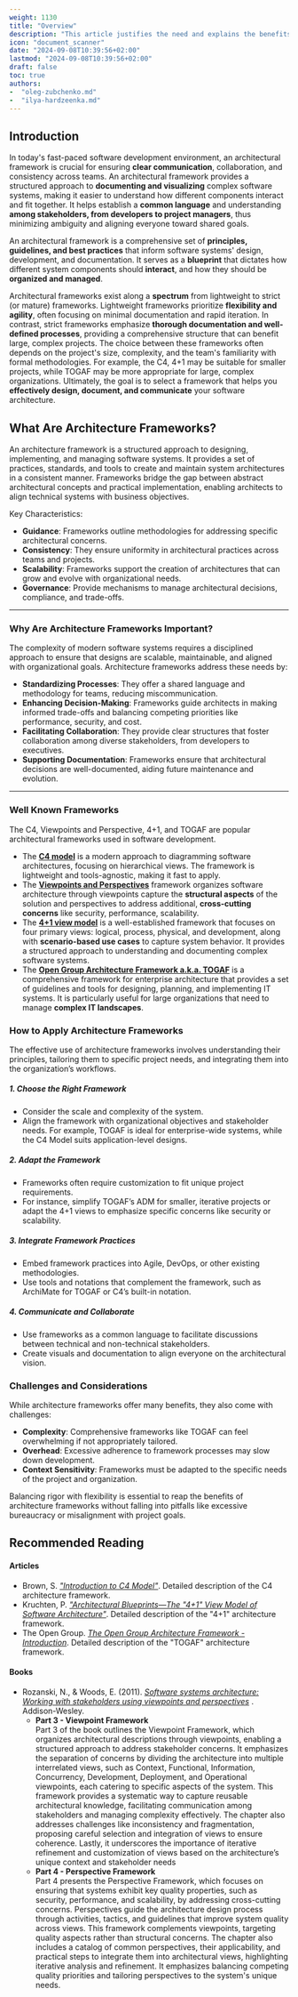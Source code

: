 ```yaml
---
weight: 1130
title: "Overview"
description: "This article justifies the need and explains the benefits of using architectural frameworks."
icon: "document_scanner"
date: "2024-09-08T10:39:56+02:00"
lastmod: "2024-09-08T10:39:56+02:00"
draft: false
toc: true
authors:
-  "oleg-zubchenko.md"
-  "ilya-hardzeenka.md"
---
```


## Introduction

In today's fast-paced software development environment, an architectural framework is crucial for ensuring **clear communication**, collaboration, and consistency across teams. An architectural framework provides a structured approach to **documenting and visualizing** complex software systems, making it easier to understand how different components interact and fit together. It helps establish a **common language** and understanding **among stakeholders, from developers to project managers**, thus minimizing ambiguity and aligning everyone toward shared goals.

An architectural framework is a comprehensive set of **principles, guidelines, and best practices** that inform software systems' design, development, and documentation. It serves as a **blueprint** that dictates how different system components should **interact**, and how they should be **organized and managed**.

Architectural frameworks exist along a **spectrum** from lightweight to strict (or mature) frameworks. Lightweight frameworks prioritize **flexibility and agility**, often focusing on minimal documentation and rapid iteration. In contrast, strict frameworks emphasize **thorough documentation and well-defined processes**, providing a comprehensive structure that can benefit large, complex projects. The choice between these frameworks often depends on the project's size, complexity, and the team's familiarity with formal methodologies. For example, the C4, 4+1 may be suitable for smaller projects, while TOGAF may be more appropriate for large, complex organizations. Ultimately, the goal is to select a framework that helps you **effectively design, document, and communicate** your software architecture.

## What Are Architecture Frameworks?

An architecture framework is a structured approach to designing, implementing, and managing software systems. It provides a set of practices, standards, and tools to create and maintain system architectures in a consistent manner. Frameworks bridge the gap between abstract architectural concepts and practical implementation, enabling architects to align technical systems with business objectives.

Key Characteristics:

* **Guidance**: Frameworks outline methodologies for addressing specific architectural concerns.
* **Consistency**: They ensure uniformity in architectural practices across teams and projects.
* **Scalability**: Frameworks support the creation of architectures that can grow and evolve with organizational needs.
* **Governance**: Provide mechanisms to manage architectural decisions, compliance, and trade-offs.

---

### Why Are Architecture Frameworks Important?

The complexity of modern software systems requires a disciplined approach to ensure that designs are scalable, maintainable, and aligned with organizational goals. Architecture frameworks address these needs by:

* **Standardizing Processes**: They offer a shared language and methodology for teams, reducing miscommunication.
* **Enhancing Decision-Making**: Frameworks guide architects in making informed trade-offs and balancing competing priorities like performance, security, and cost.
* **Facilitating Collaboration**: They provide clear structures that foster collaboration among diverse stakeholders, from developers to executives.
* **Supporting Documentation**: Frameworks ensure that architectural decisions are well-documented, aiding future maintenance and evolution.

---

### Well Known Frameworks

The C4, Viewpoints and Perspective, 4+1, and TOGAF are popular architectural frameworks used in software development.

* The **[C4 model](https://c4model.com/introduction)** is a modern approach to diagramming software architectures, focusing on hierarchical views. The framework is lightweight and tools-agnostic, making it fast to apply.
* The **[Viewpoints and Perspectives](https://www.viewpoints-and-perspectives.info/home/book/)** framework organizes software architecture through viewpoints capture the **structural aspects** of the solution and perspectives to address additional, **cross-cutting concerns** like security, performance, scalability.
* The **[4+1 view model](https://www.cs.ubc.ca/~gregor/teaching/papers/4+1view-architecture.pdf)** is a well-established framework that focuses on four primary views: logical, process, physical, and development, along with **scenario-based use cases** to capture system behavior. It provides a structured approach to understanding and documenting complex software systems.
* The **[Open Group Architecture Framework a.k.a. TOGAF](https://pubs.opengroup.org/togaf-standard/)** is a comprehensive framework for enterprise architecture that provides a set of guidelines and tools for designing, planning, and implementing IT systems. It is particularly useful for large organizations that need to manage
  **complex IT landscapes**.

### How to Apply Architecture Frameworks

The effective use of architecture frameworks involves understanding their principles, tailoring them to specific project needs, and integrating them into the organization’s workflows.

##### 1. Choose the Right Framework

* Consider the scale and complexity of the system.
* Align the framework with organizational objectives and stakeholder needs. For example, TOGAF is ideal for enterprise-wide systems, while the C4 Model suits application-level designs.

##### 2. Adapt the Framework

* Frameworks often require customization to fit unique project requirements.
* For instance, simplify TOGAF’s ADM for smaller, iterative projects or adapt the 4+1 views to emphasize specific concerns like security or scalability.

##### 3. Integrate Framework Practices

* Embed framework practices into Agile, DevOps, or other existing methodologies.
* Use tools and notations that complement the framework, such as ArchiMate for TOGAF or C4’s built-in notation.

##### 4. Communicate and Collaborate

* Use frameworks as a common language to facilitate discussions between technical and non-technical stakeholders.
* Create visuals and documentation to align everyone on the architectural vision.

### Challenges and Considerations

While architecture frameworks offer many benefits, they also come with challenges:

* **Complexity**: Comprehensive frameworks like TOGAF can feel overwhelming if not appropriately tailored.
* **Overhead**: Excessive adherence to framework processes may slow down development.
* **Context Sensitivity**: Frameworks must be adapted to the specific needs of the project and organization.

Balancing rigor with flexibility is essential to reap the benefits of architecture frameworks without falling into pitfalls like excessive bureaucracy or misalignment with project goals.

## Recommended Reading

#### Articles

* Brown, S. *["Introduction to C4 Model"](https://c4model.com/introduction)*.
  Detailed description of the C4 architecture framework.
* Kruchten, P. *["Architectural Blueprints—The "4+1" View Model of Software Architecture"](https://www.cs.ubc.ca/~gregor/teaching/papers/4+1view-architecture.pdf)*.
  Detailed description of the "4+1" architecture framework.
* The Open Group. *[The Open Group Architecture Framework - Introduction](https://pubs.opengroup.org/togaf-standard/)*.
  Detailed description of the "TOGAF" architecture framework.

#### Books

* Rozanski, N., & Woods, E. (2011). *[Software systems architecture: Working with stakeholders using viewpoints and perspectives](https://www.viewpoints-and-perspectives.info/home/book/)* . Addison-Wesley.
  * **Part 3 - Viewpoint Framework**\
    Part 3 of the book outlines the Viewpoint Framework, which organizes architectural descriptions through viewpoints, enabling a structured approach to address stakeholder concerns. It emphasizes the separation of concerns by dividing the architecture into multiple interrelated views, such as Context, Functional, Information, Concurrency, Development, Deployment, and Operational viewpoints, each catering to specific aspects of the system. This framework provides a systematic way to capture reusable architectural knowledge, facilitating communication among stakeholders and managing complexity effectively. The chapter also addresses challenges like inconsistency and fragmentation, proposing careful selection and integration of views to ensure coherence. Lastly, it underscores the importance of iterative refinement and customization of views based on the architecture’s unique context and stakeholder needs
  * **Part 4 - Perspective Framework**\
    Part 4 presents the Perspective Framework, which focuses on ensuring that systems exhibit key quality properties, such as security, performance, and scalability, by addressing cross-cutting concerns. Perspectives guide the architecture design process through activities, tactics, and guidelines that improve system quality across views. This framework complements viewpoints, targeting quality aspects rather than structural concerns. The chapter also includes a catalog of common perspectives, their applicability, and practical steps to integrate them into architectural views, highlighting iterative analysis and refinement. It emphasizes balancing competing quality priorities and tailoring perspectives to the system's unique needs.
